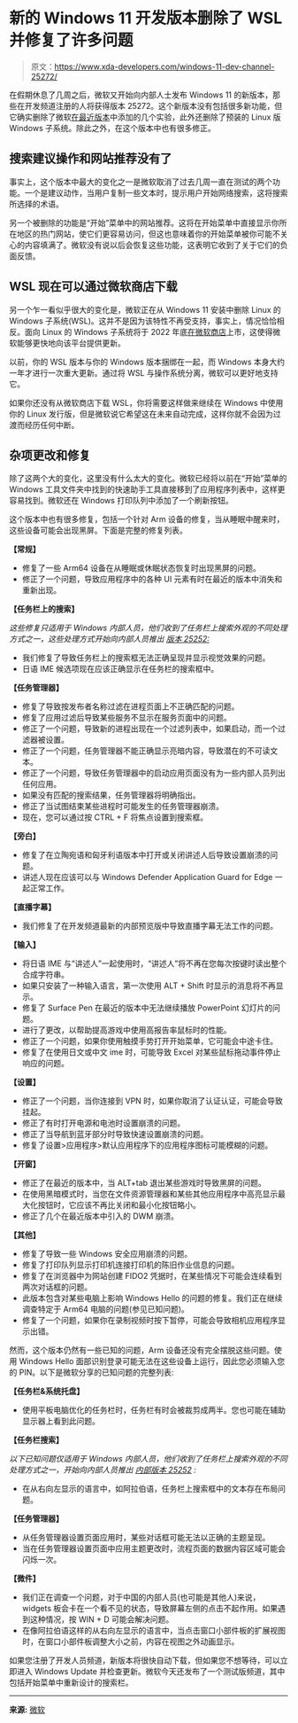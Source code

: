 # 新的 Windows 11 开发版本删除了 WSL 并修复了许多问题

> 原文：<https://www.xda-developers.com/windows-11-dev-channel-25272/>

在假期休息了几周之后，微软又开始向内部人士发布 Windows 11 的新版本，那些在开发频道注册的人将获得版本 25272。这个新版本没有包括很多新功能，但它确实删除了微软[在最近版本](http://www.xda-developers.com/windows-11-build-25247-search-copied-text/)中添加的几个实验，此外还删除了预装的 Linux 版 Windows 子系统。除此之外，在这个版本中也有很多修正。

## 搜索建议操作和网站推荐没有了

事实上，这个版本中最大的变化之一是微软取消了过去几周一直在测试的两个功能。一个是建议动作，当用户复制一些文本时，提示用户开始网络搜索，这将搜索所选择的术语。

另一个被删除的功能是“开始”菜单中的网站推荐。这将在开始菜单中直接显示你所在地区的热门网站，使它们更容易访问，但这也意味着你的开始菜单被你可能不关心的内容填满了。微软没有说以后会恢复这些功能，这表明它收到了关于它们的负面反馈。

## WSL 现在可以通过微软商店下载

另一个乍一看似乎很大的变化是，微软正在从 Windows 11 安装中删除 Linux 的 Windows 子系统(WSL)。这并不是因为该特性不再受支持，事实上，情况恰恰相反。面向 Linux 的 Windows 子系统将于 2022 年底[在微软商店](https://www.xda-developers.com/run-gui-linux-apps-windows-10-wsl/)上市，这使得微软能够更快地向该平台提供更新。

以前，你的 WSL 版本与你的 Windows 版本捆绑在一起，而 Windows 本身大约一年才进行一次重大更新。通过将 WSL 与操作系统分离，微软可以更好地支持它。

如果你还没有从微软商店下载 WSL，你将需要这样做来继续在 Windows 中使用你的 Linux 发行版，但是微软说它希望这在未来自动完成，这样你就不会因为过渡而经历任何中断。

## 杂项更改和修复

除了这两个大的变化，这里没有什么太大的变化。微软已经将以前在“开始”菜单的 Windows 工具文件夹中找到的快速助手工具直接移到了应用程序列表中，这样更容易找到。微软还在 Windows 打印队列中添加了一个刷新按钮。

这个版本中也有很多修复，包括一个针对 Arm 设备的修复，当从睡眠中醒来时，这些设备可能会出现黑屏。下面是完整的修复列表。

**【常规】**

*   修复了一些 Arm64 设备在从睡眠或休眠状态恢复时出现黑屏的问题。
*   修正了一个问题，导致应用程序中的各种 UI 元素有时在最近的版本中消失和重新出现。

**【任务栏上的搜索】**

*这些修复只适用于 Windows 内部人员，他们收到了任务栏上搜索外观的不同处理方式之一，这些处理方式开始向内部人员推出* [*版本 25252:*](https://blogs.windows.com/windows-insider/2022/11/28/announcing-windows-11-insider-preview-build-25252/)

*   我们修复了导致任务栏上的搜索框无法正确呈现并显示视觉效果的问题。
*   日语 IME 候选项现在应该正确显示在任务栏的搜索框中。

**【任务管理器】**

*   修复了导致按发布者名称过滤在进程页面上不正确匹配的问题。
*   修复了应用过滤后导致某些服务不显示在服务页面中的问题。
*   修正了一个问题，导致新的进程出现在一个过滤列表中，如果启动，而一个过滤器被设置。
*   修正了一个问题，任务管理器不能正确显示亮暗内容，导致潜在的不可读文本。
*   修正了一个问题，导致任务管理器中的启动应用页面没有为一些内部人员列出任何应用。
*   如果没有匹配的搜索结果，任务管理器将明确指出。
*   修正了当试图结束某些进程时可能发生的任务管理器崩溃。
*   现在，您可以通过按 CTRL + F 将焦点设置到搜索框。

**【旁白】**

*   修复了在立陶宛语和匈牙利语版本中打开或关闭讲述人后导致设置崩溃的问题。
*   讲述人现在应该可以与 Windows Defender Application Guard for Edge 一起正常工作。

**【直播字幕】**

*   我们修复了在开发频道最新的内部预览版中导致直播字幕无法工作的问题。

**【输入】**

*   将日语 IME 与“讲述人”一起使用时，“讲述人”将不再在您每次按键时读出整个合成字符串。
*   如果只安装了一种输入语言，第一次使用 ALT + Shift 时显示的消息将不再显示。
*   修复了 Surface Pen 在最近的版本中无法继续播放 PowerPoint 幻灯片的问题。
*   进行了更改，以帮助提高游戏中使用高报告率鼠标时的性能。
*   修正了一个问题，如果你使用触摸手势打开开始菜单，它可能会中途卡住。
*   修复了在使用日文或中文 ime 时，可能导致 Excel 对某些鼠标拖动事件停止响应的问题。

**【设置】**

*   修正了一个问题，当你连接到 VPN 时，如果你取消了认证认证，可能会导致挂起。
*   修正了有时打开电源和电池时设置崩溃的问题。
*   修正了当导航到蓝牙部分时导致快速设置崩溃的问题。
*   修复了设置>应用程序>默认应用程序下的应用程序图标可能模糊的问题。

**【开窗】**

*   修正了在最近的版本中，当 ALT+tab 退出某些游戏时导致黑屏的问题。
*   在使用黑暗模式时，当您在文件资源管理器和某些其他应用程序中高亮显示最大化按钮时，它应该不再比关闭和最小化按钮略小。
*   修正了几个在最近版本中引入的 DWM 崩溃。

**【其他】**

*   修复了导致一些 Windows 安全应用崩溃的问题。
*   修复了打印队列显示打印机连接打印机的陈旧作业信息的问题。
*   修复了在浏览器中为网站创建 FIDO2 凭据时，在某些情况下可能会连续看到两次对话框的问题。
*   此版本包含对某些电脑上影响 Windows Hello 的问题的修复。我们正在继续调查特定于 Arm64 电脑的问题(参见已知问题)。
*   修复了一个问题，如果你在录制视频时按下暂停，可能会导致相机应用程序显示出错。

然而，这个版本仍然有一些已知的问题，Arm 设备还没有完全摆脱这些问题。使用 Windows Hello 面部识别登录可能无法在这些设备上运行，因此您必须输入您的 PIN。以下是微软分享的已知问题的完整列表:

**【任务栏&系统托盘】**

*   使用平板电脑优化的任务栏时，任务栏有时会被裁剪成两半。您也可能在辅助显示器上看到此问题。

**【任务栏搜索】**

*以下已知问题仅适用于 Windows 内部人员，他们收到了任务栏上搜索外观的不同处理方式之一，开始向内部人员推出* [*内部版本 25252*](https://blogs.windows.com/windows-insider/2022/11/28/announcing-windows-11-insider-preview-build-25252/) *:*

*   在从右向左显示的语言中，如阿拉伯语，任务栏上搜索框中的文本存在布局问题。

**【任务管理器】**

*   从任务管理器设置页面应用时，某些对话框可能无法以正确的主题呈现。
*   当在任务管理器设置页面中应用主题更改时，流程页面的数据内容区域可能会闪烁一次。

**【微件】**

*   我们正在调查一个问题，对于中国的内部人员(也可能是其他人)来说，widgets 板会卡在一个看不见的状态，导致屏幕左侧的点击不起作用。如果遇到这种情况，按 WIN + D 可能会解决问题。
*   在像阿拉伯语这样的从右向左显示的语言中，当点击窗口小部件板的扩展视图时，在窗口小部件板调整大小之前，内容在视图之外动画显示。

如果您注册了开发人员频道，新版本将很快自动下载，但如果您不想等待，可以立即进入 Windows Update 并检查更新。微软今天还发布了一个测试版频道，其中包括开始菜单中重新设计的搜索栏。

* * *

**来源:** [微软](https://blogs.windows.com/windows-insider/2023/01/05/announcing-windows-11-insider-preview-build-25272/)